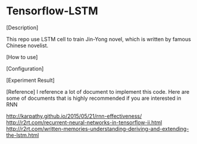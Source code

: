 # Tensorflow-LSTM
<p>[Description]</p>
This repo use LSTM cell to train Jin-Yong novel, which is written by famous Chinese novelist. 


[How to use]


[Configuration]



[Experiment Result]

[Reference]
I reference a lot of document to implement this code. Here are some of documents that is highly recommended if you are interested in RNN

http://karpathy.github.io/2015/05/21/rnn-effectiveness/
http://r2rt.com/recurrent-neural-networks-in-tensorflow-ii.html
http://r2rt.com/written-memories-understanding-deriving-and-extending-the-lstm.html
